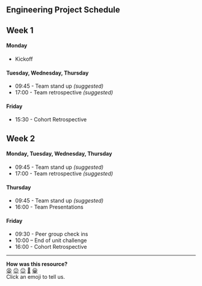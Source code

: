 ## Engineering Project Schedule

## Week 1

#### Monday
- Kickoff

#### Tuesday, Wednesday, Thursday
- 09:45 - Team stand up _(suggested)_
- 17:00 - Team retrospective _(suggested)_

#### Friday
- 15:30 - Cohort Retrospective

## Week 2

#### Monday, Tuesday, Wednesday, Thursday
- 09:45 - Team stand up _(suggested)_
- 17:00 - Team retrospective _(suggested)_

#### Thursday
- 09:45 - Team stand up _(suggested)_
- 16:00 - Team Presentations

#### Friday
- 09:30 - Peer group check ins
- 10:00 – End of unit challenge
- 16:00 - Cohort Retrospective

<!-- BEGIN GENERATED SECTION DO NOT EDIT -->

---

**How was this resource?**  
[😫](https://airtable.com/shrUJ3t7KLMqVRFKR?prefill_Repository=course&prefill_File=engineering_projects/week_schedule.md&prefill_Sentiment=😫) [😕](https://airtable.com/shrUJ3t7KLMqVRFKR?prefill_Repository=course&prefill_File=engineering_projects/week_schedule.md&prefill_Sentiment=😕) [😐](https://airtable.com/shrUJ3t7KLMqVRFKR?prefill_Repository=course&prefill_File=engineering_projects/week_schedule.md&prefill_Sentiment=😐) [🙂](https://airtable.com/shrUJ3t7KLMqVRFKR?prefill_Repository=course&prefill_File=engineering_projects/week_schedule.md&prefill_Sentiment=🙂) [😀](https://airtable.com/shrUJ3t7KLMqVRFKR?prefill_Repository=course&prefill_File=engineering_projects/week_schedule.md&prefill_Sentiment=😀)  
Click an emoji to tell us.

<!-- END GENERATED SECTION DO NOT EDIT -->
